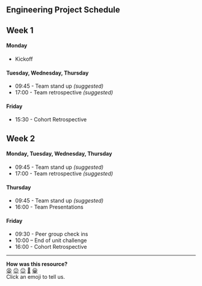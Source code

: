 ## Engineering Project Schedule

## Week 1

#### Monday
- Kickoff

#### Tuesday, Wednesday, Thursday
- 09:45 - Team stand up _(suggested)_
- 17:00 - Team retrospective _(suggested)_

#### Friday
- 15:30 - Cohort Retrospective

## Week 2

#### Monday, Tuesday, Wednesday, Thursday
- 09:45 - Team stand up _(suggested)_
- 17:00 - Team retrospective _(suggested)_

#### Thursday
- 09:45 - Team stand up _(suggested)_
- 16:00 - Team Presentations

#### Friday
- 09:30 - Peer group check ins
- 10:00 – End of unit challenge
- 16:00 - Cohort Retrospective

<!-- BEGIN GENERATED SECTION DO NOT EDIT -->

---

**How was this resource?**  
[😫](https://airtable.com/shrUJ3t7KLMqVRFKR?prefill_Repository=course&prefill_File=engineering_projects/week_schedule.md&prefill_Sentiment=😫) [😕](https://airtable.com/shrUJ3t7KLMqVRFKR?prefill_Repository=course&prefill_File=engineering_projects/week_schedule.md&prefill_Sentiment=😕) [😐](https://airtable.com/shrUJ3t7KLMqVRFKR?prefill_Repository=course&prefill_File=engineering_projects/week_schedule.md&prefill_Sentiment=😐) [🙂](https://airtable.com/shrUJ3t7KLMqVRFKR?prefill_Repository=course&prefill_File=engineering_projects/week_schedule.md&prefill_Sentiment=🙂) [😀](https://airtable.com/shrUJ3t7KLMqVRFKR?prefill_Repository=course&prefill_File=engineering_projects/week_schedule.md&prefill_Sentiment=😀)  
Click an emoji to tell us.

<!-- END GENERATED SECTION DO NOT EDIT -->
